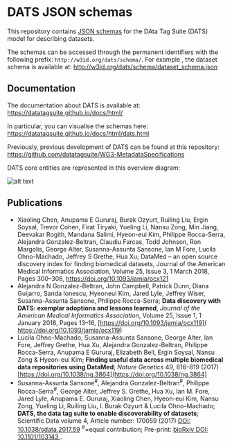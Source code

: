 # DATS JSON schemas

This repository contains [JSON schemas](http://json-schema.org/) for the DAta Tag Suite (DATS) model for describing datasets. 

The schemas can be accessed through the permanent identifiers with the following prefix: ```http://w3id.org/dats/schema/```. For example , the dataset schema is available at: http://w3id.org/dats/schema/dataset_schema.json

## Documentation

The documentation about DATS is available at: https://datatagsuite.github.io/docs/html/

In particular, you can visualise the schemas here: https://datatagsuite.github.io/docs/html/dats.html

Previously, previous development of DATS can be found at this repository: https://github.com/datatagsuite/WG3-MetadataSpecifications

DATS core entities are represented in this overview diagram:

![alt text](https://github.com/datatagsuite/WG3-MetadataSpecifications/blob/master/doc/v2.2/DATS-v2.2-core-entities-required-attributes.cmap.svg "DATS overview")




## Publications
- Xiaoling Chen, Anupama E Gururaj, Burak Ozyurt, Ruiling Liu, Ergin Soysal, Trevor Cohen, Firat Tiryaki, Yueling Li, Nansu Zong, Min Jiang, Deevakar Rogith, Mandana Salimi, Hyeon-eui Kim, Philippe Rocca-Serra, Alejandra Gonzalez-Beltran, Claudiu Farcas, Todd Johnson, Ron Margolis, George Alter, Susanna-Assunta Sansone, Ian M Fore, Lucila Ohno-Machado, Jeffrey S Grethe, Hua Xu; DataMed – an open source discovery index for finding biomedical datasets, Journal of the American Medical Informatics Association, Volume 25, Issue 3, 1 March 2018, Pages 300–308, https://doi.org/10.1093/jamia/ocx121
- Alejandra N Gonzalez-Beltran, John Campbell, Patrick Dunn, Diana Guijarro, Sanda Ionescu, Hyeoneui Kim, Jared Lyle, Jeffrey Wiser, Susanna-Assunta Sansone, Philippe Rocca-Serra; **Data discovery with DATS: exemplar adoptions and lessons learned**, *Journal of the American Medical Informatics Association*, Volume 25, Issue 1, 1 January 2018, Pages 13–16, [https://doi.org/10.1093/jamia/ocx119]( https://doi.org/10.1093/jamia/ocx119)
- Lucila Ohno-Machado, Susanna-Assunta Sansone, George Alter, Ian Fore, Jeffrey Grethe, Hua Xu, Alejandra Gonzalez-Beltran, Philippe Rocca-Serra, Anupama E Gururaj, Elizabeth Bell, Ergin Soysal, Nansu Zong & Hyeon-eui Kim; **Finding useful data across multiple biomedical data repositories using DataMed**; *Nature Genetics* 49, 816–819 (2017) [https://doi.org/10.1038/ng.3864](https://doi.org/10.1038/ng.3864)
- Susanna-Assunta Sansone<sup>#</sup>, Alejandra Gonzalez-Beltran<sup>#</sup>, Philippe Rocca-Serra<sup>#</sup>, George Alter, Jeffrey S. Grethe, Hua Xu, Ian M. Fore, Jared Lyle, Anupama E. Gururaj, Xiaoling Chen, Hyeon-eui Kim, Nansu Zong, Yueling Li, Ruiling Liu, I. Burak Ozyurt & Lucila Ohno-Machado; **DATS, the data tag suite to enable discoverability of datasets**; Scientific Data volume 4, Article number: 170059 (2017) [DOI: 10.1038/sdata.2017.59](https://doi.org/10.1038/sdata.2017.59) <sup>#</sup>=equal contribution; Pre-print: [bioRxiv DOI: 10.1101/103143 ](https://doi.org/10.1101/103143).
